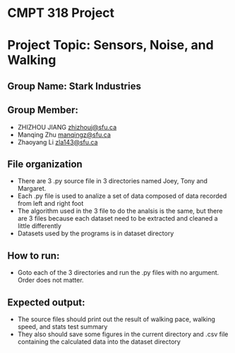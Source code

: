 # CMPT 318 Project
# Project Topic: Sensors, Noise, and Walking
## Group Name: Stark Industries

## Group Member:
* ZHIZHOU JIANG zhizhouj@sfu.ca
* Manqing Zhu manqingz@sfu.ca
* Zhaoyang Li zla143@sfu.ca

## File organization
* There are 3 .py source file in 3 directories named Joey, Tony and Margaret.
* Each .py file is used to analize a set of data composed of data recorded from left and right foot
* The algorithm used in the 3 file to do the analsis is the same, but there are 3 files because each dataset need to be extracted and cleaned a little differently
* Datasets used by the programs is in dataset directory 

## How to run:
* Goto each of the 3 directories and run the .py files with no argument. Order does not matter.

## Expected output:
* The source files should print out the result of walking pace, walking speed, and stats test summary
* They also should save some figures in the current directory and .csv file containing the calculated data into the dataset directory
